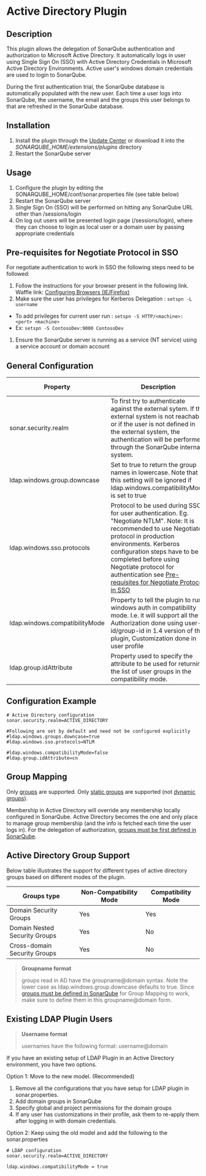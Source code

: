# Active Directory Plugin

## Description ##

This plugin allows the delegation of SonarQube authentication and authorization to Microsoft Active Directory.
It automatically logs in user using Single Sign On (SSO) with Active Directory Credentials in Microsoft Active Directory Environments. Active user's windows domain credentials are used to login to SonarQube.

During the first authentication trial, the SonarQube database is automatically populated with the new user.
Each time a user logs into SonarQube, the username, the email and the groups this user belongs to that are refreshed in the SonarQube database.


## Installation ##

1. Install the plugin through the [Update Center](http://docs.sonarqube.org/display/SONAR/Update+Center) or download it into the *SONARQUBE_HOME/extensions/plugins* directory
1. Restart the SonarQube server


## Usage ##

1. Configure the plugin by editing the SONARQUBE_HOME/conf/sonar.properties file (see table below)
1. Restart the SonarQube server
1. Single Sign On (SSO) will be performed on hitting any SonarQube URL other than /sessions/login
1. On log out users will be presented login page (/sessions/login), where they can choose to login as local user or a domain user by passing appropriate credentials


## Pre-requisites for Negotiate Protocol in SSO ##

For negotiate authentication to work in SSO the following steps need to be followed:

1. Follow the instructions for your browser present in the following link. Waffle link: [Configuring Browsers (IE/Firefox)](https://github.com/dblock/waffle/blob/master/Docs/ConfiguringBrowsers.md)
1. Make sure the user has privileges for Kerberos Delegation : ``setspn -L username``
  * To add privileges for current user run : ``setspn -S HTTP/<machine>:<port> <machine>``
  * Ex: ``setspn -S ContosoDev:9000 ContosoDev``
1. Ensure the SonarQube server is running as a service (NT service)  using a service account or domain account


## General Configuration ##

Property | Description | Default value | Mandatory | Example
---------| ----------- | ------------- | --------- | -------
sonar.security.realm|To first try to authenticate against the external sytem. If the external system is not reachable or if the user is not defined in the external system, the authentication will be performed through the SonarQube internal system.|None|Yes|ACTIVE_DIRECTORY (Only possible value)
ldap.windows.group.downcase|Set to true to return the group names in lowercase. Note that this setting will be ignored if ldap.windows.compatibilityMode is set to true|true|No|true or false
ldap.windows.sso.protocols|Protocol to be used during SSO for user authentication. Eg. "Negotiate NTLM". Note: It is recommended to use Negotiate protocol in production environments. Kerberos configuration steps have to be completed before using Negotiate protocol for authentication see [Pre-requisites for Negotiate Protocol in SSO](http://docs.sonarqube.org/display/PLUG/Pre-requisites+for+Negotiate+Protocol+in+SSO)|NTLM|No|NTML, Negotiate
ldap.windows.compatibilityMode|Property to tell the plugin to run windows auth in compatibility mode. I.e. it will support all the : Authorization done using user-id/group-id in 1.4 version of the plugin, Customization done in user profile|false|no|true or false
ldap.group.idAttribute|Property used to specify the attribute to be used for returning the list of user groups in the compatibility mode.|cn|No|sAMAccountName

## Configuration Example ##
```
# Active Directory configuration
sonar.security.realm=ACTIVE_DIRECTORY

#Following are set by default and need not be configured explicitly
#ldap.windows.groups.downcase=true
#ldap.windows.sso.protocols=NTLM

#ldap.windows.compatibilityMode=false
#ldap.group.idAttribute=cn

```

## Group Mapping ##

Only [groups](http://identitycontrol.blogspot.fr/2007/07/static-vs-dynamic-ldap-groups.html) are supported. Only [static groups](http://identitycontrol.blogspot.fr/2007/07/static-vs-dynamic-ldap-groups.html) are supported (not [dynamic groups](http://identitycontrol.blogspot.fr/2007/07/static-vs-dynamic-ldap-groups.html)).

Membership in Active Directory will override any membership locally configured in SonarQube. Active Directory becomes the one and only place to manage group membership (and the info is fetched each time the user logs in).
For the delegation of authorization, [groups must be first defined in SonarQube](http://docs.sonarqube.org/display/SONAR/Authorization).

## Active Directory Group Support ##

Below table illustrates the support for different types of active directory groups based on different modes of the plugin.

Groups type | Non-Compatibility Mode | Compatibility Mode
----------- | ---------------------- | ------------------
Domain Security Groups|Yes|Yes
Domain Nested Security Groups|Yes|No
Cross-domain Security Groups|Yes|No

> __Groupname format__
>
> groups read in AD have the groupname@domain syntax. Note the lower case as ldap.windows.group.downcase defaults to true.
> Since [groups must be defined in SonarQube](http://docs.sonarqube.org/display/SONAR/Authorization) for Group Mapping to work, make sure to define them in this groupname@domain form.


## Existing LDAP Plugin Users ##

> __Username format__
>
> usernames have the following format: username@domain

If you have an existing setup of LDAP Plugin in an Active Directory environment, you have two options.

Option 1: Move to the new model. (Recommended)
1. Remove all the configurations that you have setup for LDAP plugin in sonar.properties.
1. Add domain groups in SonarQube
1. Specify global and project permissions for the domain groups
1. If any user has customizations in their profile, ask them to re-apply them after logging in with domain credentials.

Option 2: Keep using the old model and add the following to the sonar.properties
```
# LDAP configuration
sonar.security.realm=ACTIVE_DIRECTORY

ldap.windows.compatibilityMode = true
```
